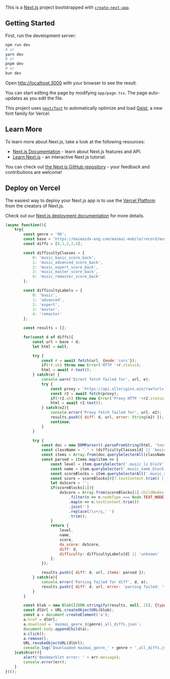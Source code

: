 This is a [Next.js](https://nextjs.org) project bootstrapped with [`create-next-app`](https://nextjs.org/docs/app/api-reference/cli/create-next-app).

## Getting Started

First, run the development server:

```bash
npm run dev
# or
yarn dev
# or
pnpm dev
# or
bun dev
```

Open [http://localhost:3000](http://localhost:3000) with your browser to see the result.

You can start editing the page by modifying `app/page.tsx`. The page auto-updates as you edit the file.

This project uses [`next/font`](https://nextjs.org/docs/app/building-your-application/optimizing/fonts) to automatically optimize and load [Geist](https://vercel.com/font), a new font family for Vercel.

## Learn More

To learn more about Next.js, take a look at the following resources:

- [Next.js Documentation](https://nextjs.org/docs) - learn about Next.js features and API.
- [Learn Next.js](https://nextjs.org/learn) - an interactive Next.js tutorial.

You can check out [the Next.js GitHub repository](https://github.com/vercel/next.js) - your feedback and contributions are welcome!

## Deploy on Vercel

The easiest way to deploy your Next.js app is to use the [Vercel Platform](https://vercel.com/new?utm_medium=default-template&filter=next.js&utm_source=create-next-app&utm_campaign=create-next-app-readme) from the creators of Next.js.

Check out our [Next.js deployment documentation](https://nextjs.org/docs/app/building-your-application/deploying) for more details.

```javascript
(async function(){
    try{
        const genre = '99';
        const base = 'https://maimaidx-eng.com/maimai-mobile/record/musicGenre/search/?genre=' + encodeURIComponent(genre) + '&diff=';
        const diffs = [0,1,2,3,4];

        const difficultyClasses = {
            0: 'music_basic_score_back',
            1: 'music_advanced_score_back',
            2: 'music_expert_score_back',
            3: 'music_master_score_back',
            4: 'music_remaster_score_back'
        };

        const difficultyLabels = {
            0: 'basic',
            1: 'advanced',
            2: 'expert',
            3: 'master',
            4: 'remaster'
        };

        const results = [];

        for(const d of diffs){
            const url = base + d;
            let html = null;

            try {
                const r = await fetch(url, {mode:'cors'});
                if(!r.ok) throw new Error('HTTP '+r.status);
                html = await r.text();
            } catch(e) {
                console.warn('Direct fetch failed for', url, e);
                try {
                    const proxy = 'https://api.allorigins.win/raw?url=' + encodeURIComponent(url);
                    const r2 = await fetch(proxy);
                    if(!r2.ok) throw new Error('Proxy HTTP '+r2.status);
                    html = await r2.text();
                } catch(e2){
                    console.error('Proxy fetch failed for', url, e2);
                    results.push({ diff: d, url, error: String(e2) });
                    continue;
                }
            }

            try {
                const doc = new DOMParser().parseFromString(html, 'text/html');
                const className = '.' + (difficultyClasses[d] || 'music_remaster_score_back');
                const items = Array.from(doc.querySelectorAll(className));
                const parsed = items.map(item => {
                    const level = item.querySelector('.music_lv_block')?.textContent.trim() || '';
                    const name = item.querySelector('.music_name_block')?.textContent.trim() || '';
                    const scoreBlocks = item.querySelectorAll('.music_score_block');
                    const score = scoreBlocks[0]?.textContent.trim() || '';
                    let dxScore = '';
                    if(scoreBlocks[1]){
                        dxScore = Array.from(scoreBlocks[1].childNodes)
                            .filter(n => n.nodeType === Node.TEXT_NODE)
                            .map(n => n.textContent.trim())
                            .join('')
                            .replace(/\s+/g,' ')
                            .trim();
                    }
                    return {
                        level,
                        name,
                        score,
                        dx_score: dxScore,
                        diff: d,
                        difficulty: difficultyLabels[d] || 'unknown'
                    };
                });

                results.push({ diff: d, url, items: parsed });
            } catch(e){
                console.error('Parsing failed for diff', d, e);
                results.push({ diff: d, url, error: 'parsing failed: '+String(e) });
            }
        }

        const blob = new Blob([JSON.stringify(results, null, 2)], {type: 'application/json'});
        const dlUrl = URL.createObjectURL(blob);
        const a = document.createElement('a');
        a.href = dlUrl;
        a.download = `maimai_genre_${genre}_all_diffs.json`;
        document.body.appendChild(a);
        a.click();
        a.remove();
        URL.revokeObjectURL(dlUrl);
        console.log('Downloaded maimai_genre_' + genre + '_all_diffs.json');
    }catch(err){
        alert('Bookmarklet error: ' + err.message);
        console.error(err);
    }
})();

```